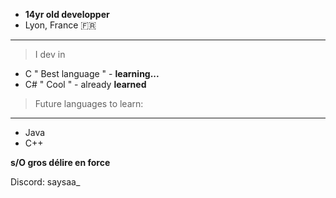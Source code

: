 - **14yr old developper**
- Lyon, France &#127467;&#127479;
________________________

> I dev in 
- C " Best language " - **learning...**
- C# " Cool " - already **learned**

> Future languages to learn:
________________________

- Java
- C++

**s/O gros délire en force**

Discord: saysaa_
